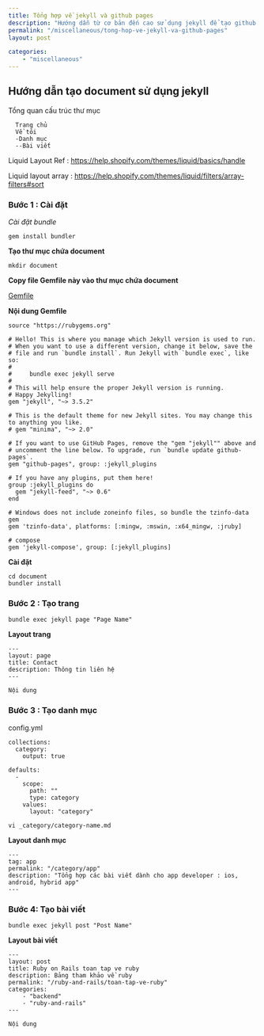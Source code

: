 ```yaml
---
title: Tổng hợp về jekyll và github pages
description: "Hướng dẫn từ cơ bản đến cao sử dụng jekyll để tạo github pages" 
permalink: "/miscellaneous/tong-hop-ve-jekyll-va-github-pages" 
layout: post

categories: 
    - "miscellaneous"
---
```


## Hướng dẫn tạo document sử dụng jekyll

Tổng quan cấu trúc thư mục
```
  Trang chủ
  Về tôi
  -Danh mục
  --Bài viết
```

Liquid Layout Ref : https://help.shopify.com/themes/liquid/basics/handle

Liquid layout array : https://help.shopify.com/themes/liquid/filters/array-filters#sort

### Bước 1 : Cài đặt

*Cài đặt bundle*

```
gem install bundler
```

**Tạo thư mục chứa document**

```
mkdir document
```

**Copy file Gemfile này vào thư mục chứa document**

[Gemfile](/assets/files/posts/tong-hop-ve-jekyll-va-github-pages/Gemfile)

**Nội dung Gemfile**

```
source "https://rubygems.org"

# Hello! This is where you manage which Jekyll version is used to run.
# When you want to use a different version, change it below, save the
# file and run `bundle install`. Run Jekyll with `bundle exec`, like so:
#
#     bundle exec jekyll serve
#
# This will help ensure the proper Jekyll version is running.
# Happy Jekylling!
gem "jekyll", "~> 3.5.2"

# This is the default theme for new Jekyll sites. You may change this to anything you like.
# gem "minima", "~> 2.0"

# If you want to use GitHub Pages, remove the "gem "jekyll"" above and
# uncomment the line below. To upgrade, run `bundle update github-pages`.
gem "github-pages", group: :jekyll_plugins

# If you have any plugins, put them here!
group :jekyll_plugins do
  gem "jekyll-feed", "~> 0.6"
end

# Windows does not include zoneinfo files, so bundle the tzinfo-data gem
gem 'tzinfo-data', platforms: [:mingw, :mswin, :x64_mingw, :jruby]

# compose
gem 'jekyll-compose', group: [:jekyll_plugins]

```

**Cài đặt**

```
cd document
bundler install
```

### Bước 2 : Tạo trang

```
bundle exec jekyll page "Page Name"
```

**Layout trang**

```
---
layout: page
title: Contact
description: Thông tin liên hệ
---

Nội dung

```

### Bước 3 : Tạo danh mục

config.yml
```
collections:
  category:
    output: true

defaults:
  -
    scope:
      path: ""
      type: category
    values:
      layout: "category"
```

```
vi _category/category-name.md
```

**Layout danh mục**

```
---
tag: app
permalink: "/category/app"
description: "Tổng hợp các bài viết dành cho app developer : ios, android, hybrid app"
---
```

### Bước 4: Tạo bài viết

```
bundle exec jekyll post "Post Name"
```

**Layout bài viết**

```
---
layout: post
title: Ruby on Rails toan tap ve ruby
description: Bảng tham khảo về ruby
permalink: "/ruby-and-rails/toan-tap-ve-ruby"
categories: 
    - "backend"
    - "ruby-and-rails"
---

Nội dung

```